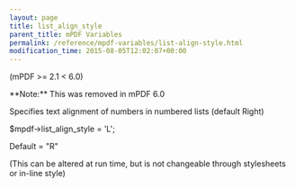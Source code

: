 ```yaml
---
layout: page
title: list_align_style
parent_title: mPDF Variables
permalink: /reference/mpdf-variables/list-align-style.html
modification_time: 2015-08-05T12:02:07+00:00
---
```


(mPDF &gt;= 2.1 &lt; 6.0)

<div class="alert alert-info" role="alert">**Note:** This was removed in mPDF 6.0</div>

Specifies text alignment of numbers in numbered lists (default Right)

$mpdf-&gt;list_align_style = 'L';

Default = "R"

(This can be altered at run time, but is not changeable through stylesheets or in-line style)

